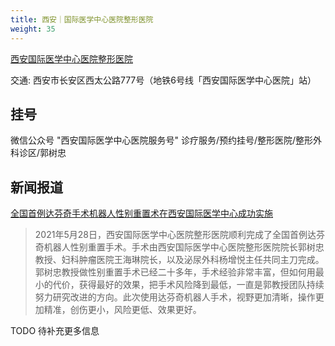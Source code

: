 ```yaml
---
title: 西安｜国际医学中心医院整形医院
weight: 35
---
```


[西安国际医学中心医院整形医院](http://www.imc-xa.cn)

交通: 西安市长安区西太公路777号（地铁6号线「西安国际医学中心医院」站）

## 挂号

微信公众号 "西安国际医学中心医院服务号" 诊疗服务/预约挂号/整形医院/整形外科诊区/郭树忠

## 新闻报道

[全国首例达芬奇手术机器人性别重置术在西安国际医学中心成功实施](https://xw.qq.com/cmsid/20210529A036TX00)

> 2021年5月28日，西安国际医学中心医院整形医院顺利完成了全国首例达芬奇机器人性别重置手术。手术由西安国际医学中心医院整形医院院长郭树忠教授、妇科肿瘤医院王海琳院长，以及泌尿外科杨增悦主任共同主刀完成。
> 郭树忠教授做性别重置手术已经二十多年，手术经验非常丰富，但如何用最小的代价，获得最好的效果，把手术风险降到最低，一直是郭教授团队持续努力研究改进的方向。此次使用达芬奇机器人手术，视野更加清晰，操作更加精准，创伤更小，风险更低、效果更好。

TODO 待补充更多信息
